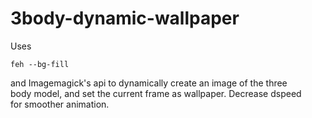 # 3body-dynamic-wallpaper



Uses

    feh --bg-fill
and Imagemagick's api to dynamically create an image of the three
</br>
body model, and set  the current frame as wallpaper. Decrease dspeed
</br>
for smoother animation.
    
    




